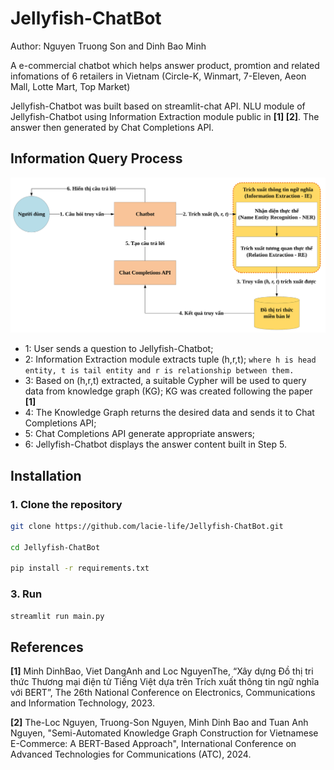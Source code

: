 # Jellyfish-ChatBot

Author: Nguyen Truong Son and Dinh Bao Minh

A e-commercial chatbot which helps answer product, promtion and related infomations of 6 retailers in Vietnam (Circle-K, Winmart, 7-Eleven, Aeon Mall, Lotte Mart, Top Market)

Jellyfish-Chatbot was built based on streamlit-chat API.
NLU module of Jellyfish-Chatbot using Information Extraction module public in **[1] [2]**.
The answer then generated by Chat Completions API.

## Information Query Process

![Flow chart](https://github.com/lacie-life/Jellyfish-ChatBot/blob/main/docs/FlowchartBot.svg?raw=true)

-	1: User sends a question to Jellyfish-Chatbot;
-	2: Information Extraction module extracts tuple (h,r,t);
`where h is head entity, t is tail entity and r is relationship between them.`
-	3: Based on (h,r,t) extracted, a suitable Cypher will be used to query data from knowledge graph (KG);
KG was created following the paper **[1]**
-	4: The Knowledge Graph returns the desired data and sends it to Chat Completions API;
-	5: Chat Completions API generate appropriate answers;
-	6: Jellyfish-Chatbot displays the answer content built in Step 5.

## Installation

### 1. Clone the repository

```bash
git clone https://github.com/lacie-life/Jellyfish-ChatBot.git

cd Jellyfish-ChatBot

pip install -r requirements.txt
```

### 3. Run 

```bash
streamlit run main.py
```

## References
**[1]** Minh DinhBao, Viet DangAnh and Loc NguyenThe, “Xây dựng Đồ thị tri thức Thương mại điện tử Tiếng Việt dựa trên Trích xuất thông tin ngữ nghĩa với BERT”, The 26th National Conference on Electronics, Communications and Information Technology, 2023.

**[2]** The-Loc Nguyen, Truong-Son Nguyen, Minh Dinh Bao and Tuan Anh Nguyen, "Semi-Automated Knowledge Graph Construction for Vietnamese E-Commerce: A BERT-Based Approach", International Conference on Advanced Technologies for Communications (ATC), 2024.
